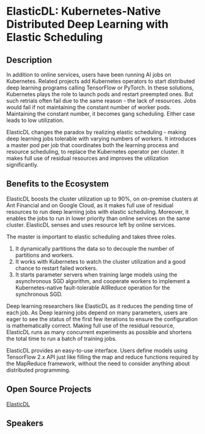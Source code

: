 # ElasticDL: Kubernetes-Native Distributed Deep Learning with Elastic Scheduling

## Description

In addition to online services, users have been running AI jobs on Kubernetes.
Related projects add Kubernetes operators to start distributed deep learning
programs calling TensorFlow or PyTorch. In these solutions, Kubernetes plays the
role to launch pods and restart preempted ones. But such retrials often fail
due to the same reason - the lack of resources. Jobs would fail if not maintaining
the constant number of worker pods. Maintaining the constant number, it becomes
gang scheduling. Either case leads to low utilization.

ElasticDL changes the paradox by realizing elastic scheduling - making deep
learning jobs tolerable with varying numbers of workers. It introduces a master
pod per job that coordinates both the learning process and resource scheduling,
to replace the Kubernetes operator per cluster. It makes full use of residual
resources and improves the utilization significantly.

## Benefits to the Ecosystem

ElasticDL boosts the cluster utilization up to 90%, on on-premise clusters at Ant
Financial and on Google Cloud, as it makes full use of residual resources to run
deep learning jobs with elastic scheduling. Moreover, it enables the jobs to run
in lower priority than online services on the same cluster. ElasticDL senses and
uses resource left by online services.

The master is important to elastic scheduling and takes three roles.

1. It dynamically partitions the data so to decouple the number of partitions
and workers.
2. It works with Kubernetes to watch the cluster utilization and a good chance
to restart failed workers.
3. It starts parameter servers when training large models using the
asynchronous SGD algorithm, and cooperate workers to implement a
Kubernetes-native fault-tolerable AllReduce operation for the synchronous SGD.

Deep learning researchers like ElasticDL as it reduces the pending time of each
job. As Deep learning jobs depend on many parameters, users are eager to see the
status of the first few iterations to ensure the configuration is
mathematically correct. Making full use of the residual resource, ElasticDL runs
as many concurrent experiments as possible and shortens the total time to run a
batch of training jobs.

ElasticDL provides an easy-to-use interface. Users define models using
TensorFlow 2.x API just like filling the map and reduce functions required by
the MapReduce framework, without the need to consider anything about
distributed programming.

## Open Source Projects

[ElasticDL](https://github.com/sql-machine-learning/elasticdl)

## Speakers
